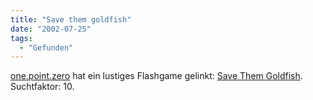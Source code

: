 ```yaml
---
title: "Save them goldfish"
date: "2002-07-25"
tags:
  - "Gefunden"
---
```


[one.point.zero](http://www.onepointzero.com/entry/1559) hat ein lustiges Flashgame gelinkt: [Save Them Goldfish](http://www.thewebshite.co.uk/games/savethemgoldfish.html). Suchtfaktor: 10.
